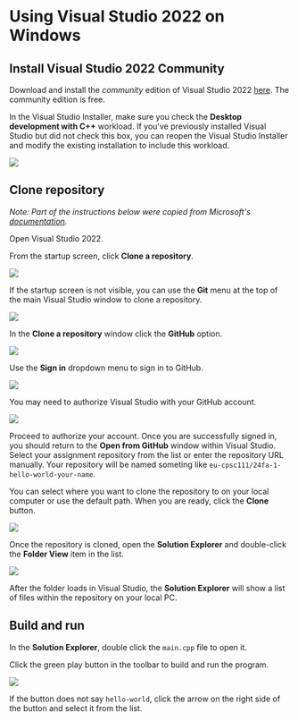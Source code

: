# Using Visual Studio 2022 on Windows

## Install Visual Studio 2022 Community

Download and install the _community_ edition of Visual Studio 2022 [here](https://visualstudio.microsoft.com/vs/community/). The community edition is free.

In the Visual Studio Installer, make sure you check the **Desktop development with C++** workload. If you've previously installed Visual Studio but did not check this box, you can reopen the Visual Studio Installer and modify the existing installation to include this workload.

![](./img/win-vs22-workload.png)

## Clone repository

_Note: Part of the instructions below were copied from Microsoft's [documentation](https://learn.microsoft.com/en-us/visualstudio/version-control/git-clone-repository?view=vs-2022)._

Open Visual Studio 2022.

From the startup screen, click **Clone a repository**.

![](./img/win-vs22-getstarted-clone.png)

If the startup screen is not visible, you can use the **Git** menu at the top of the main Visual Studio window to clone a repository.

![](./img/win-vs22-git-clone.png)

In the **Clone a repository** window click the **GitHub** option.

![](./img/win-vs22-git-browse.png)

Use the **Sign in** dropdown menu to sign in to GitHub.

![](./img/win-vs22-github-signin.png)

You may need to authorize Visual Studio with your GitHub account.

![](./img/win-vs22-github-auth.png)

Proceed to authorize your account. Once you are successfully signed in, you should return to the **Open from GitHub** window within Visual Studio. Select your assignment repository from the list or enter the repository URL manually. Your repository will be named someting like `eu-cpsc111/24fa-1-hello-world-your-name`.

You can select where you want to clone the repository to on your local computer or use the default path. When you are ready, click the **Clone** button.

![](./img/win-vs22-github-clone.png)

Once the repository is cloned, open the **Solution Explorer** and double-click the **Folder View** item in the list.

![](./img/win-vs22-folder-view.png)

After the folder loads in Visual Studio, the **Solution Explorer** will show a list of files within the repository on your local PC.

## Build and run

In the **Solution Explorer**, double click the `main.cpp` file to open it.

Click the green play button in the toolbar to build and run the program.

![](./img/win-vs22-play-button.png)

If the button does not say `hello-world`, click the arrow on the right side of the button and select it from the list.
